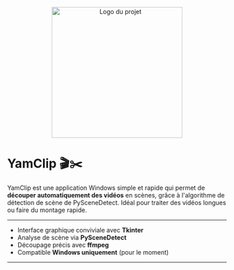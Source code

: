 <p align="center">
  <img src="Y.ico" alt="Logo du projet" width="300"/>
</p>

# YamClip 🎬✂️

YamClip est une application Windows simple et rapide qui permet de **découper automatiquement des vidéos** en scènes, grâce à l'algorithme de détection de scène de PySceneDetect. Idéal pour traiter des vidéos longues ou faire du montage rapide.

---

- Interface graphique conviviale avec **Tkinter**
- Analyse de scène via **PySceneDetect**
- Découpage précis avec **ffmpeg**
- Compatible **Windows uniquement** (pour le moment)

---
